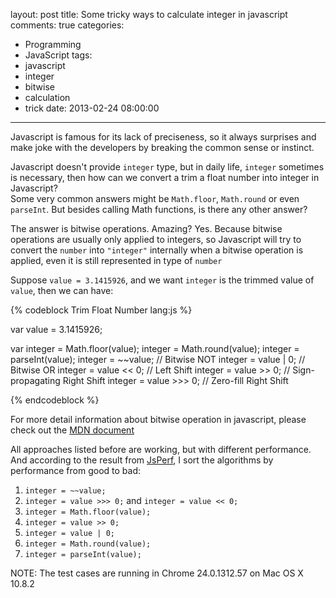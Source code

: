 layout: post
title: Some tricky ways to calculate integer in javascript
comments: true
categories:
  - Programming
  - JavaScript
tags:
  - javascript
  - integer
  - bitwise
  - calculation
  - trick
date: 2013-02-24 08:00:00
---
Javascript is famous for its lack of preciseness, so it always surprises and make joke with the developers by breaking the common sense or instinct.

Javascript doesn't provide `integer` type, but in daily life, `integer` sometimes is necessary, then how can we convert a trim a float number into integer in Javascript?  
Some very common answers might be `Math.floor`, `Math.round` or even `parseInt`. But besides calling Math functions, is there any other answer?

The answer is bitwise operations. Amazing? Yes. Because bitwise operations are usually only applied to integers, so Javascript will try to convert the `number` into `"integer"` internally when a bitwise operation is applied, even it is still represented in type of `number`

Suppose `value = 3.1415926`, and we want `integer` is the trimmed value of `value`, then we can have:

{% codeblock Trim Float Number lang:js %}

var value = 3.1415926;

var integer = Math.floor(value);
integer = Math.round(value);
integer = parseInt(value);
integer = ~~value; // Bitwise NOT
integer = value | 0; // Bitwise OR
integer = value << 0; // Left Shift
integer = value >> 0; // Sign-propagating Right Shift
integer = value >>> 0; // Zero-fill Right Shift

{% endcodeblock %}

For more detail information about bitwise operation in javascript, please check out the [MDN document](https://developer.mozilla.org/en-US/docs/JavaScript/Reference/Operators/Bitwise_Operators)

All approaches listed before are working, but with different performance. And according to the result from [JsPerf](http://jsperf.com/math-floor-vs-math-round-vs-parseint/42), I sort the algorithms by performance from good to bad:

1. `integer = ~~value;`
2. `integer = value >>> 0;` and `integer = value << 0;`
3. `integer = Math.floor(value);`
4. `integer = value >> 0;`
5. `integer = value | 0;`
6. `integer = Math.round(value);`
7. `integer = parseInt(value);`

NOTE: The test cases are running in Chrome 24.0.1312.57 on Mac OS X 10.8.2
